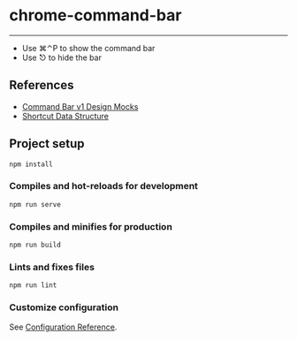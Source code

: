 # chrome-command-bar
---
* Use ⌘⌃P to show the command bar
* Use ⎋ to hide the bar

## References
* [Command Bar v1 Design Mocks](https://drive.google.com/file/d/14gDuAU8L-H2kGa3exOaxbh5F3j1P-ZCz/view?usp=sharing)
* [Shortcut Data Structure](./Shortcut-Data-Structure.md)

## Project setup
```
npm install
```

### Compiles and hot-reloads for development
```
npm run serve
```

### Compiles and minifies for production
```
npm run build
```

### Lints and fixes files
```
npm run lint
```

### Customize configuration
See [Configuration Reference](https://cli.vuejs.org/config/).
